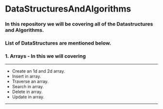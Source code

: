 # DataStructuresAndAlgorithms
### In this repository we will be covering all of the Datastructures and Algorithms.
### List of DataStructures are mentioned below.

### **1. Arrays - In this we will covering**
___ 
* Create an 1d and 2d array.
* Insert in array. 
* Traverse an array.
* Search in array.
* Delete in array.
* Update in array.
___


